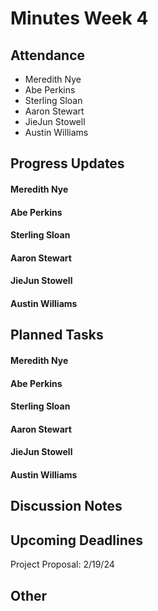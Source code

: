 # Minutes Week 4

## Attendance
   - Meredith Nye
   - Abe Perkins
   - Sterling Sloan
   - Aaron Stewart
   - JieJun Stowell
   - Austin Williams

## Progress Updates
#### Meredith Nye
#### Abe Perkins
#### Sterling Sloan
#### Aaron Stewart
#### JieJun Stowell
#### Austin Williams

## Planned Tasks
#### Meredith Nye
#### Abe Perkins
#### Sterling Sloan
#### Aaron Stewart
#### JieJun Stowell
#### Austin Williams

## Discussion Notes


## Upcoming Deadlines
Project Proposal: 2/19/24

## Other
